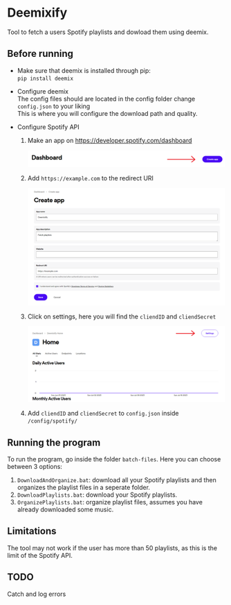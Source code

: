 # Deemixify

Tool to fetch a users Spotify playlists and dowload them using deemix.

## Before running

- Make sure that deemix is installed through pip:  
  `pip install deemix`

- Configure deemix  
  The config files should are located in the config folder change `config.json` to your liking  
  This is where you will configure the download path and quality.

- Configure Spotify API

  1.  Make an app on https://developer.spotify.com/dashboard

      ![step 1](./images/1.png)

  2.  Add `https://example.com` to the redirect URI

      ![step 2](./images/2.png)

  3.  Click on settings, here you will find the `cliendID` and `cliendSecret`

      ![step 3](./images/3.png)

  4.  Add `cliendID` and `cliendSecret` to `config.json` inside `/config/spotify/`

## Running the program

To run the program, go inside the folder `batch-files`. Here you can choose between 3 options:

1. `DownloadAndOrganize.bat`: download all your Spotify playlists and then organizes the playlist files in a seperate folder.
2. `DownloadPlaylists.bat`: download your Spotify playlists.
3. `OrganizePlaylists.bat`: organize playlist files, assumes you have already downloaded some music.

## Limitations

The tool may not work if the user has more than 50 playlists, as this is the limit of the Spotify API.

## TODO

Catch and log errors
